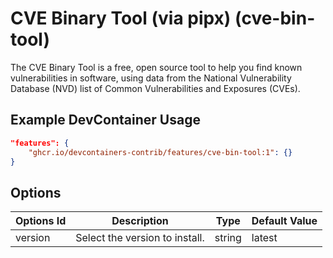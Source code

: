
# CVE Binary Tool (via pipx) (cve-bin-tool)

The CVE Binary Tool is a free, open source tool to help you find known vulnerabilities in software, using data from the National Vulnerability Database (NVD) list of Common Vulnerabilities and Exposures (CVEs).

## Example DevContainer Usage

```json
"features": {
    "ghcr.io/devcontainers-contrib/features/cve-bin-tool:1": {}
}
```

## Options

| Options Id | Description | Type | Default Value |
|-----|-----|-----|-----|
| version | Select the version to install. | string | latest |


